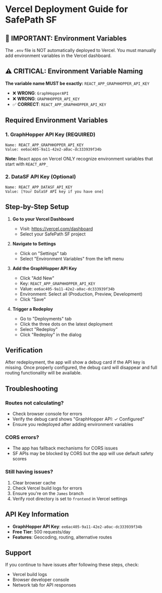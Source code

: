# Vercel Deployment Guide for SafePath SF

## 🚨 IMPORTANT: Environment Variables

The `.env` file is NOT automatically deployed to Vercel. You must manually add environment variables in the Vercel dashboard.

## ⚠️ CRITICAL: Environment Variable Naming

**The variable name MUST be exactly:** `REACT_APP_GRAPHHOPPER_API_KEY`

- ❌ **WRONG**: `GraphHopperAPI`
- ❌ **WRONG**: `GRAPHHOPPER_API_KEY`
- ✅ **CORRECT**: `REACT_APP_GRAPHHOPPER_API_KEY`

## Required Environment Variables

### 1. GraphHopper API Key (REQUIRED)
```
Name: REACT_APP_GRAPHHOPPER_API_KEY
Value: ee6ac405-9a11-42e2-a0ac-dc333939f34b
```

**Note:** React apps on Vercel ONLY recognize environment variables that start with `REACT_APP_`

### 2. DataSF API Key (Optional)
```
Name: REACT_APP_DATASF_API_KEY
Value: [Your DataSF API key if you have one]
```

## Step-by-Step Setup

1. **Go to your Vercel Dashboard**
   - Visit: https://vercel.com/dashboard
   - Select your SafePath SF project

2. **Navigate to Settings**
   - Click on "Settings" tab
   - Select "Environment Variables" from the left menu

3. **Add the GraphHopper API Key**
   - Click "Add New"
   - Key: `REACT_APP_GRAPHHOPPER_API_KEY`
   - Value: `ee6ac405-9a11-42e2-a0ac-dc333939f34b`
   - Environment: Select all (Production, Preview, Development)
   - Click "Save"

4. **Trigger a Redeploy**
   - Go to "Deployments" tab
   - Click the three dots on the latest deployment
   - Select "Redeploy"
   - Click "Redeploy" in the dialog

## Verification

After redeployment, the app will show a debug card if the API key is missing. Once properly configured, the debug card will disappear and full routing functionality will be available.

## Troubleshooting

### Routes not calculating?
- Check browser console for errors
- Verify the debug card shows "GraphHopper API: ✓ Configured"
- Ensure you redeployed after adding environment variables

### CORS errors?
- The app has fallback mechanisms for CORS issues
- SF APIs may be blocked by CORS but the app will use default safety scores

### Still having issues?
1. Clear browser cache
2. Check Vercel build logs for errors
3. Ensure you're on the `James` branch
4. Verify root directory is set to `frontend` in Vercel settings

## API Key Information

- **GraphHopper API Key**: `ee6ac405-9a11-42e2-a0ac-dc333939f34b`
- **Free Tier**: 500 requests/day
- **Features**: Geocoding, routing, alternative routes

## Support

If you continue to have issues after following these steps, check:
- Vercel build logs
- Browser developer console
- Network tab for API responses
